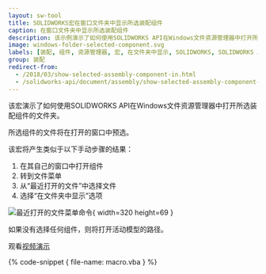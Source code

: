 ```yaml
---
layout: sw-tool
title: SOLIDWORKS宏在窗口文件夹中显示所选装配组件
caption: 在窗口文件夹中显示所选装配组件
description: 该示例演示了如何使用SOLIDWORKS API在Windows文件资源管理器中打开所选装配组件的文件夹。
image: windows-folder-selected-component.svg
labels: [装配, 组件, 资源管理器, 宏, 在文件夹中显示, SOLIDWORKS, SOLIDWORKS API, 实用工具, VBA]
group: 装配
redirect-from:
  - /2018/03/show-selected-assembly-component-in.html
  - /solidworks-api/document/assembly/show-selected-assembly-component-window-folder
---
```


该宏演示了如何使用SOLIDWORKS API在Windows文件资源管理器中打开所选装配组件的文件夹。

所选组件的文件将在打开的窗口中预选。

该宏将产生类似于以下手动步骤的结果：

1. 在其自己的窗口中打开组件
2. 转到文件菜单
3. 从“最近打开的文件”中选择文件
4. 选择“在文件夹中显示”选项

![最近打开的文件菜单命令](open-recent.png){ width=320 height=69 }

如果没有选择任何组件，则将打开活动模型的路径。

观看[视频演示](https://youtu.be/9uZCecGg25I?t=266)

{% code-snippet { file-name: macro.vba } %}